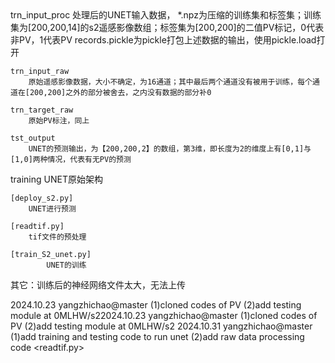 <data>
	trn_input_proc
		处理后的UNET输入数据，
		*.npz为压缩的训练集和标签集；训练集为[200,200,14]的s2遥感影像数组；标签集为[200,200]的二值PV标记，0代表非PV，1代表PV
  		records.pickle为pickle打包上述数据的输出，使用pickle.load打开
		
 	trn_input_raw
		原始遥感影像数据，大小不确定，为16通道；其中最后两个通道没有被用于训练，每个通道在[200,200]之外的部分被舍去，之内没有数据的部分补0
  
  	trn_target_raw
		原始PV标注，同上
  
   	tst_output
		UNET的预测输出，为【200,200,2】的数组，第3维，即长度为2的维度上有[0,1]与[1,0]两种情况，代表有无PV的预测
  
<s2>
	training
		UNET原始架构
  
 	[deploy_s2.py]
  		UNET进行预测

  	[readtif.py]
   		tif文件的预处理

   	[train_S2_unet.py]
    		UNET的训练  	

其它：训练后的神经网络文件太大，无法上传


2024.10.23
	yangzhichao@master 
		(1)cloned codes of PV
		(2)add testing module at 0MLHW/s22024.10.23
	yangzhichao@master 
		(1)cloned codes of PV
		(2)add testing module at 0MLHW/s2
2024.10.31
	yangzhichao@master
 		(1)add training and testing code to run unet
   		(2)add raw data processing code <readtif.py>
